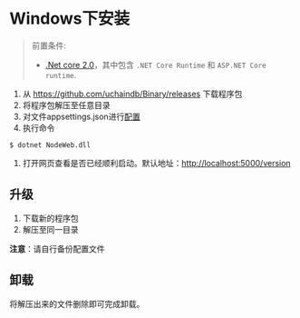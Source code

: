 # Windows下安装

> 前置条件:
> * [.Net core 2.0](https://www.microsoft.com/net/download/Windows/run)，其中包含 `.NET Core Runtime` 和 `ASP.NET Core runtime`.

1. 从 <https://github.com/uchaindb/Binary/releases> 下载程序包
1. 将程序包解压至任意目录
1. 对文件appsettings.json进行[配置](?file=02-安装/2-配置 "配置")
1. 执行命令
  ```
  $ dotnet NodeWeb.dll
  ```
1. 打开网页查看是否已经顺利启动。默认地址：<http://localhost:5000/version>

## 升级

1. 下载新的程序包
2. 解压至同一目录

**注意**：请自行备份配置文件

## 卸载

将解压出来的文件删除即可完成卸载。
